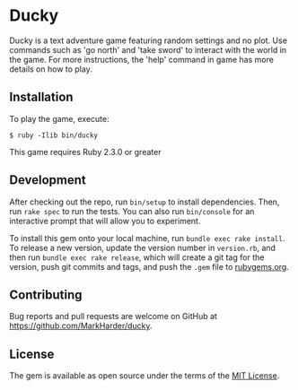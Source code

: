 # Ducky

Ducky is a text adventure game featuring random settings and no plot.
Use commands such as 'go north' and 'take sword' to interact with the world in the game. For more instructions, the 'help' command in game has more details on how to play.

## Installation

To play the game, execute:

    $ ruby -Ilib bin/ducky

This game requires Ruby 2.3.0 or greater

## Development

After checking out the repo, run `bin/setup` to install dependencies. Then, run `rake spec` to run the tests. You can also run `bin/console` for an interactive prompt that will allow you to experiment.

To install this gem onto your local machine, run `bundle exec rake install`. To release a new version, update the version number in `version.rb`, and then run `bundle exec rake release`, which will create a git tag for the version, push git commits and tags, and push the `.gem` file to [rubygems.org](https://rubygems.org).

## Contributing

Bug reports and pull requests are welcome on GitHub at https://github.com/MarkHarder/ducky.


## License

The gem is available as open source under the terms of the [MIT License](http://opensource.org/licenses/MIT).

